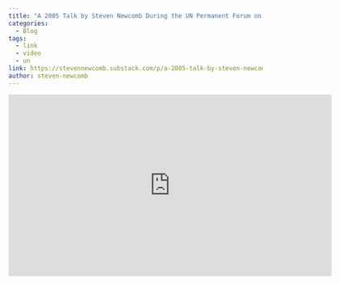 ```yaml
---
title: "A 2005 Talk by Steven Newcomb During the UN Permanent Forum on Indigenous Issues"
categories:
  - Blog
tags:
  - link
  - video
  - un
link: https://stevennewcomb.substack.com/p/a-2005-talk-by-steven-newcomb-during
author: steven-newcomb
---
```


<iframe title="vimeo-player" src="https://player.vimeo.com/video/906827808?h=c65722002a" width="640" height="360" frameborder="0"    allowfullscreen></iframe>